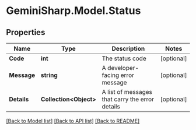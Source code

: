# GeminiSharp.Model.Status

## Properties

Name | Type | Description | Notes
------------ | ------------- | ------------- | -------------
**Code** | **int** | The status code | [optional] 
**Message** | **string** | A developer-facing error message | [optional] 
**Details** | **Collection&lt;Object&gt;** | A list of messages that carry the error details | [optional] 

[[Back to Model list]](../README.md#documentation-for-models) [[Back to API list]](../README.md#documentation-for-api-endpoints) [[Back to README]](../README.md)

